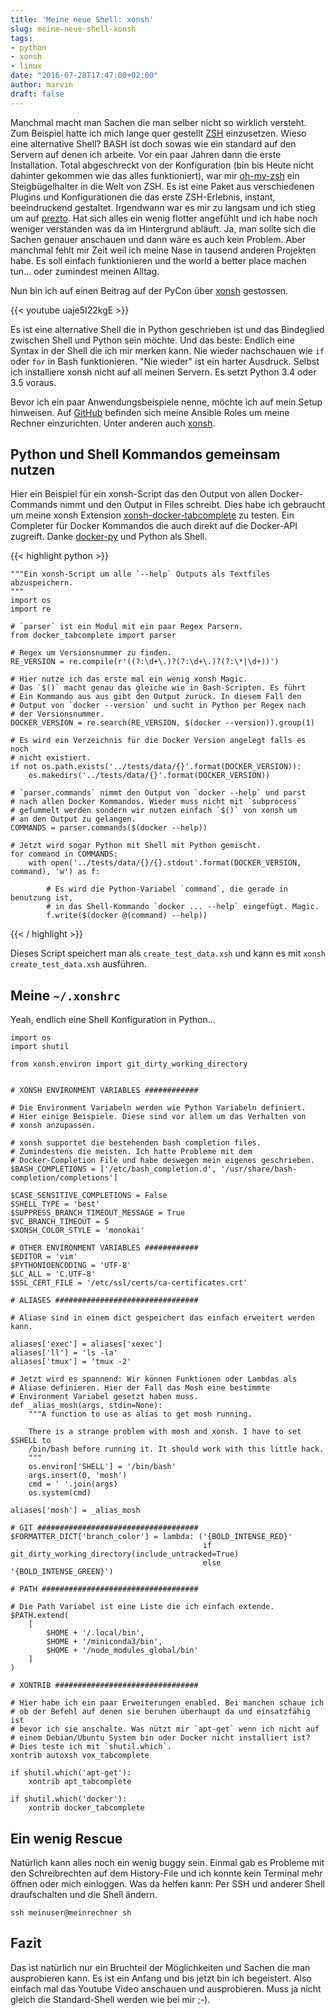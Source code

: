 ```yaml
---
title: 'Meine neue Shell: xonsh'
slug: meine-neue-shell-xonsh
tags:
- python
- xonsh
- linux
date: "2016-07-28T17:47:00+02:00"
author: marvin
draft: false
---
```

Manchmal macht man Sachen die man selber nicht so wirklich versteht. Zum Beispiel hatte ich mich lange quer gestellt [ZSH](https://de.wikipedia.org/wiki/Zsh) einzusetzen. Wieso eine alternative Shell? BASH ist doch sowas wie ein standard auf den Servern auf denen ich arbeite. Vor ein paar Jahren dann die erste Installation. Total abgeschreckt von der Konfiguration (bin bis Heute nicht dahinter gekommen wie das alles funktioniert), war mir [oh-my-zsh]() ein Steigbügelhalter in die Welt von ZSH. Es ist eine Paket aus verschiedenen Plugins und Konfigurationen die das erste ZSH-Erlebnis, instant, beeindruckend gestaltet. Irgendwann war es mir zu langsam und ich stieg um auf [prezto](https://github.com/sorin-ionescu/prezto). Hat sich alles ein wenig flotter angefühlt und ich habe noch weniger verstanden was da im Hintergrund abläuft. Ja, man sollte sich die Sachen genauer anschauen und dann wäre es auch kein Problem. Aber manchmal fehlt mir Zeit weil ich meine Nase in tausend anderen Projekten habe. Es soll einfach funktionieren und the world a better place machen tun... oder zumindest meinen Alltag.

Nun bin ich auf einen Beitrag auf der PyCon über [xonsh](http://xon.sh) gestossen.

{{< youtube uaje5I22kgE >}}

Es ist eine alternative Shell die in Python geschrieben ist und das Bindeglied zwischen Shell und Python sein möchte. Und das beste: Endlich eine Syntax in der Shell die ich mir merken kann. Nie wieder nachschauen wie `if` oder `for` in Bash funktionieren. "Nie wieder" ist ein harter Ausdruck. Selbst ich installiere xonsh nicht auf all meinen Servern. Es setzt Python 3.4 oder 3.5 voraus.

Bevor ich ein paar Anwendungsbeispiele nenne, möchte ich auf mein Setup hinweisen. Auf [GitHub](https://github.com/xsteadfastx/batcave) befinden sich meine Ansible Roles um meine Rechner einzurichten. Unter anderen auch [xonsh](https://github.com/xsteadfastx/batcave/tree/master/roles/xonsh).

## Python und Shell Kommandos gemeinsam nutzen

Hier ein Beispiel für ein xonsh-Script das den Output von allen Docker-Commands nimmt und den Output in Files schreibt. Dies habe ich gebraucht um meine xonsh Extension [xonsh-docker-tabcomplete](https://github.com/xsteadfastx/xonsh-docker-tabcomplete) zu testen. Ein Completer für Docker Kommandos die auch direkt auf die Docker-API zugreift. Danke [docker-py](https://github.com/docker/docker-py) und Python als Shell.

{{< highlight python >}}

    """Ein xonsh-Script um alle `--help` Outputs als Textfiles
    abzuspeichern.
    """
    import os
    import re

    # `parser` ist ein Modul mit ein paar Regex Parsern.
    from docker_tabcomplete import parser

    # Regex um Versionsnummer zu finden.
    RE_VERSION = re.compile(r'((?:\d+\.)?(?:\d+\.)?(?:\*|\d+))')

    # Hier nutze ich das erste mal ein wenig xonsh Magic.
    # Das `$()` macht genau das gleiche wie in Bash-Scripten. Es führt
    # Ein Kommando aus aus gibt den Output zurück. In diesem Fall den
    # Output von `docker --version` und sucht in Python per Regex nach
    # der Versionsnummer.
    DOCKER_VERSION = re.search(RE_VERSION, $(docker --version)).group(1)

    # Es wird ein Verzeichnis für die Docker Version angelegt falls es noch
    # nicht existiert.
    if not os.path.exists('../tests/data/{}'.format(DOCKER_VERSION)):
        os.makedirs('../tests/data/{}'.format(DOCKER_VERSION))

    # `parser.commands` nimmt den Output von `docker --help` und parst
    # nach allen Docker Kommandos. Wieder muss nicht mit `subprocess`
    # gefummelt werden sondern wir nutzen einfach `$()` von xonsh um
    # an den Output zu gelangen.
    COMMANDS = parser.commands($(docker --help))

    # Jetzt wird sogar Python mit Shell mit Python gemischt.
    for command in COMMANDS:
        with open('../tests/data/{}/{}.stdout'.format(DOCKER_VERSION, command), 'w') as f:

            # Es wird die Python-Variabel `command`, die gerade in benutzung ist,
            # in das Shell-Kommando `docker ... --help` eingefügt. Magic.
            f.write($(docker @(command) --help))

{{< / highlight >}}


Dieses Script speichert man als `create_test_data.xsh` und kann es mit `xonsh create_test_data.xsh` ausführen.

## Meine `~/.xonshrc`

Yeah, endlich eine Shell Konfiguration in Python...


    import os
    import shutil

    from xonsh.environ import git_dirty_working_directory


    # XONSH ENVIRONMENT VARIABLES ############

    # Die Environment Variabeln werden wie Python Variabeln definiert.
    # Hier einige Beispiele. Diese sind vor allem um das Verhalten von
    # xonsh anzupassen.

    # xonsh supportet die bestehenden bash completion files.
    # Zumindestens die meisten. Ich hatte Probleme mit dem
    # Docker-Completion File und habe deswegen mein eigenes geschrieben.
    $BASH_COMPLETIONS = ['/etc/bash_completion.d', '/usr/share/bash-completion/completions']

    $CASE_SENSITIVE_COMPLETIONS = False
    $SHELL_TYPE = 'best'
    $SUPPRESS_BRANCH_TIMEOUT_MESSAGE = True
    $VC_BRANCH_TIMEOUT = 5
    $XONSH_COLOR_STYLE = 'monokai'

    # OTHER ENVIRONMENT VARIABLES ############
    $EDITOR = 'vim'
    $PYTHONIOENCODING = 'UTF-8'
    $LC_ALL = 'C.UTF-8'
    $SSL_CERT_FILE = '/etc/ssl/certs/ca-certificates.crt'

    # ALIASES ################################

    # Aliase sind in einem dict gespeichert das einfach erweitert werden kann.

    aliases['exec'] = aliases['xexec']
    aliases['ll'] = 'ls -la'
    aliases['tmux'] = 'tmux -2'

    # Jetzt wird es spannend: Wir können Funktionen oder Lambdas als
    # Aliase definieren. Hier der Fall das Mosh eine bestimmte
    # Environment Variabel gesetzt haben muss.
    def _alias_mosh(args, stdin=None):
        """A function to use as alias to get mosh running.

        There is a strange problem with mosh and xonsh. I have to set $SHELL to
        /bin/bash before running it. It should work with this little hack.
        """
        os.environ['SHELL'] = '/bin/bash'
        args.insert(0, 'mosh')
        cmd = ' '.join(args)
        os.system(cmd)

    aliases['mosh'] = _alias_mosh

    # GIT ####################################
    $FORMATTER_DICT['branch_color'] = lambda: ('{BOLD_INTENSE_RED}'
                                               if git_dirty_working_directory(include_untracked=True)
                                               else '{BOLD_INTENSE_GREEN}')

    # PATH ###################################

    # Die Path Variabel ist eine Liste die ich einfach extende.
    $PATH.extend(
        [
            $HOME + '/.local/bin',
            $HOME + '/miniconda3/bin',
            $HOME + '/node_modules_global/bin'
        ]
    )

    # XONTRIB ################################

    # Hier habe ich ein paar Erweiterungen enabled. Bei manchen schaue ich
    # ob der Befehl auf denen sie beruhen überhaupt da und einsatzfähig ist
    # bevor ich sie anschalte. Was nützt mir `apt-get` wenn ich nicht auf
    # einem Debian/Ubuntu System bin oder Docker nicht installiert ist?
    # Dies teste ich mit `shutil.which`.
    xontrib autoxsh vox_tabcomplete

    if shutil.which('apt-get'):
        xontrib apt_tabcomplete

    if shutil.which('docker'):
        xontrib docker_tabcomplete


## Ein wenig Rescue

Natürlich kann alles noch ein wenig buggy sein. Einmal gab es Probleme mit den Schreibrechten auf dem History-File und ich konnte kein Terminal mehr öffnen oder mich einloggen. Was da helfen kann: Per SSH und anderer Shell draufschalten und die Shell ändern.

    ssh meinuser@meinrechner sh


## Fazit

Das ist natürlich nur ein Bruchteil der Möglichkeiten und Sachen die man ausprobieren kann. Es ist ein Anfang und bis jetzt bin ich begeistert. Also einfach mal das Youtube Video anschauen und ausprobieren. Muss ja nicht gleich die Standard-Shell werden wie bei mir ;-).

